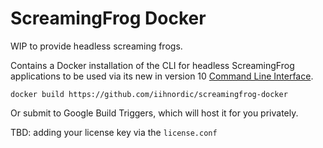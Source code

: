 # ScreamingFrog Docker

WIP to provide headless screaming frogs.

Contains a Docker installation of the CLI for headless ScreamingFrog applications to be used via its new in version 10 [Command Line Interface](https://www.screamingfrog.co.uk/seo-spider/user-guide/general/#command-line).

`docker build https://github.com/iihnordic/screamingfrog-docker`

Or submit to Google Build Triggers, which will host it for you privately.

TBD: adding your license key via the `license.conf`
